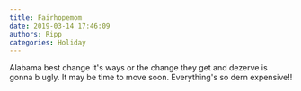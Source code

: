 ```yaml
---
title: Fairhopemom
date: 2019-03-14 17:46:09
authors: Ripp
categories: Holiday
---
```


 Alabama best change it's ways or the change they get and dezerve is gonna b ugly. It may be time to move soon. Everything's so dern expensive!!